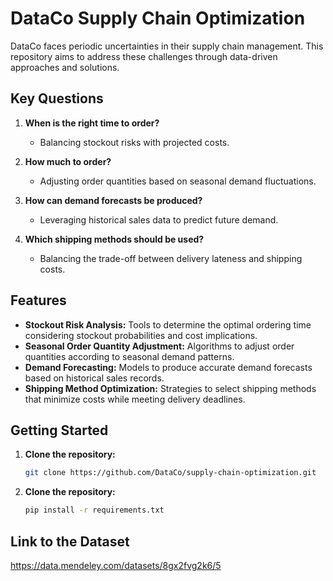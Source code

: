 # DataCo Supply Chain Optimization

DataCo faces periodic uncertainties in their supply chain management. This repository aims to address these challenges through data-driven approaches and solutions.

## Key Questions

1. **When is the right time to order?**
   - Balancing stockout risks with projected costs.

2. **How much to order?**
   - Adjusting order quantities based on seasonal demand fluctuations.

3. **How can demand forecasts be produced?**
   - Leveraging historical sales data to predict future demand.

4. **Which shipping methods should be used?**
   - Balancing the trade-off between delivery lateness and shipping costs.

## Features

- **Stockout Risk Analysis:** Tools to determine the optimal ordering time considering stockout probabilities and cost implications.
- **Seasonal Order Quantity Adjustment:** Algorithms to adjust order quantities according to seasonal demand patterns.
- **Demand Forecasting:** Models to produce accurate demand forecasts based on historical sales records.
- **Shipping Method Optimization:** Strategies to select shipping methods that minimize costs while meeting delivery deadlines.

## Getting Started

1. **Clone the repository:**
   ```bash
   git clone https://github.com/DataCo/supply-chain-optimization.git

2. **Clone the repository:**
    ```bash
    pip install -r requirements.txt

## Link to the Dataset
https://data.mendeley.com/datasets/8gx2fvg2k6/5
